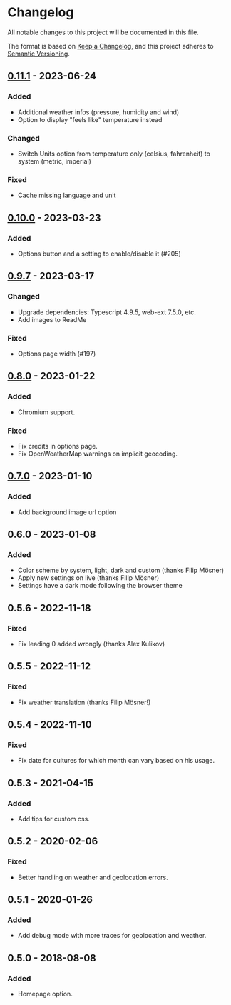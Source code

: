 # Changelog

All notable changes to this project will be documented in this file.

The format is based on [Keep a Changelog](https://keepachangelog.com/en/1.1.0/),
and this project adheres to [Semantic Versioning](https://semver.org/spec/v2.0.0.html).

## [0.11.1] - 2023-06-24

### Added

- Additional weather infos (pressure, humidity and wind)
- Option to display "feels like" temperature instead

### Changed

- Switch Units option from temperature only (celsius, fahrenheit) to system (metric, imperial)

### Fixed

- Cache missing language and unit

## [0.10.0] - 2023-03-23

### Added

- Options button and a setting to enable/disable it (#205)

## [0.9.7] - 2023-03-17

### Changed

- Upgrade dependencies: Typescript 4.9.5, web-ext 7.5.0, etc.
- Add images to ReadMe

### Fixed

- Options page width (#197)

## [0.8.0] - 2023-01-22

### Added

- Chromium support.

### Fixed

- Fix credits in options page.
- Fix OpenWeatherMap warnings on implicit geocoding.

## [0.7.0] - 2023-01-10

### Added

- Add background image url option

## 0.6.0 - 2023-01-08

### Added

- Color scheme by system, light, dark and custom (thanks Filip Mösner)
- Apply new settings on live (thanks Filip Mösner)
- Settings have a dark mode following the browser theme

## 0.5.6 - 2022-11-18

### Fixed

- Fix leading 0 added wrongly (thanks Alex Kulikov)

## 0.5.5 - 2022-11-12

### Fixed

- Fix weather translation (thanks Filip Mösner!)

## 0.5.4 - 2022-11-10

### Fixed

- Fix date for cultures for which month can vary based on his usage.

## 0.5.3 - 2021-04-15

### Added

- Add tips for custom css.

## 0.5.2 - 2020-02-06

### Fixed

- Better handling on weather and geolocation errors.

## 0.5.1 - 2020-01-26

### Added

- Add debug mode with more traces for geolocation and weather.

## 0.5.0 - 2018-08-08

### Added

- Homepage option.

[unreleased]: https://github.com/laedit/new-tab-moment/compare/0.11.1...HEAD
[0.11.1]: https://github.com/laedit/new-tab-moment/compare/0.10.0...0.11.1
[0.10.0]: https://github.com/laedit/new-tab-moment/compare/0.9.7...0.10.0
[0.9.7]: https://github.com/laedit/new-tab-moment/compare/0.8.0...0.9.7
[0.8.0]: https://github.com/laedit/new-tab-moment/compare/0.7.0...0.8.0
[0.7.0]: https://github.com/laedit/new-tab-moment/releases/tag/0.7.0
[0.5.2]: https://github.com/laedit/new-tab-moment/releases/tag/0.5.2
